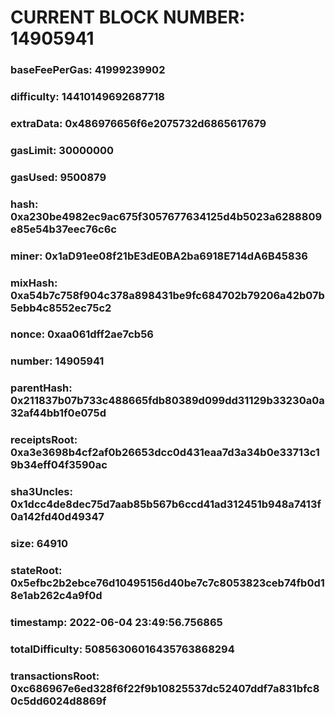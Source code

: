 # CURRENT BLOCK NUMBER: 14905941

### baseFeePerGas: 41999239902
### difficulty: 14410149692687718
### extraData: 0x486976656f6e2075732d6865617679
### gasLimit: 30000000
### gasUsed: 9500879
### hash: 0xa230be4982ec9ac675f3057677634125d4b5023a6288809e85e54b37eec76c6c
### miner: 0x1aD91ee08f21bE3dE0BA2ba6918E714dA6B45836
### mixHash: 0xa54b7c758f904c378a898431be9fc684702b79206a42b07b5ebb4c8552ec75c2
### nonce: 0xaa061dff2ae7cb56
### number: 14905941
### parentHash: 0x211837b07b733c488665fdb80389d099dd31129b33230a0a32af44bb1f0e075d
### receiptsRoot: 0xa3e3698b4cf2af0b26653dcc0d431eaa7d3a34b0e33713c19b34eff04f3590ac
### sha3Uncles: 0x1dcc4de8dec75d7aab85b567b6ccd41ad312451b948a7413f0a142fd40d49347
### size: 64910
### stateRoot: 0x5efbc2b2ebce76d10495156d40be7c7c8053823ceb74fb0d18e1ab262c4a9f0d
### timestamp: 2022-06-04 23:49:56.756865
### totalDifficulty: 50856306016435763868294
### transactionsRoot: 0xc686967e6ed328f6f22f9b10825537dc52407ddf7a831bfc80c5dd6024d8869f
